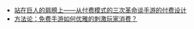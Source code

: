 * [站在巨人的肩膀上——从付费模式的三次革命谈手游的付费设计](https://mp.weixin.qq.com/s/O8Gv1j9afc_nk22yGWbkig)
* [方法论：免费手游如何优雅的刺激玩家消费？](https://mp.weixin.qq.com/s/I9VoCzM8vbfPdZHP-VotGQ)